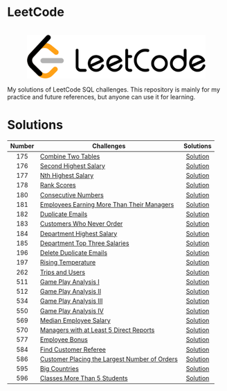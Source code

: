# LeetCode

<p align="center">  
	<br>
	<a href="https://www.leetcode.com">
        <img height=100 src="/assets/1280px-LeetCode_Logo_black_with_text.svg.png"> 
    </a>
    <br>
</p>



My solutions of LeetCode SQL challenges. This repository is mainly for my practice and future references, but anyone can use it for learning.

# Solutions

| Number | Challenges | Solutions |
|:------:|------------|:---------:|
| 175 | [Combine Two Tables](https://leetcode.com/problems/combine-two-tables/)|[Solution](https://github.com/pranavkaul/LeetCode_SQL/blob/main/Solutions/Combine_Two_Tables.sql)|
| 176 | [Second Highest Salary](https://leetcode.com/problems/second-highest-salary/)|[Solution](https://github.com/pranavkaul/LeetCode_SQL/blob/main/Solutions/Second_Highest_Salary.sql)|
| 177 | [Nth Highest Salary](https://leetcode.com/problems/nth-highest-salary/)|[Solution](https://github.com/pranavkaul/LeetCode_SQL/blob/main/Solutions/Nth-Highest_Salary.sql)|
| 178 | [Rank Scores](https://leetcode.com/problems/rank-scores/)|[Solution](https://github.com/pranavkaul/LeetCode_SQL/blob/main/Solutions/Rank_Scores.sql)|
| 180 | [Consecutive Numbers](https://leetcode.com/problems/consecutive-numbers/)|[Solution](https://github.com/pranavkaul/LeetCode_SQL/blob/main/Solutions/Consecutive_%20Numbers.sql)|
| 181 | [Employees Earning More Than Their Managers](https://leetcode.com/problems/employees-earning-more-than-their-managers/)|[Solution](https://github.com/pranavkaul/LeetCode_SQL/blob/main/Solutions/Employees_Earning_More_Than_Their_Managers.sql)|
| 182 | [Duplicate Emails](https://leetcode.com/problems/duplicate-emails/)|[Solution](https://github.com/pranavkaul/LeetCode_SQL/blob/main/Solutions/Duplicate_Emails.sql)|
| 183 | [Customers Who Never Order](https://leetcode.com/problems/customers-who-never-order/)|[Solution](https://github.com/pranavkaul/LeetCode_SQL/blob/main/Solutions/Customers_Who_Never_Order.sql)|
| 184 | [Department Highest Salary](https://leetcode.com/problems/department-highest-salary/)|[Solution](https://github.com/pranavkaul/LeetCode_SQL/blob/main/Solutions/Department_Highest_Salary.sql)|
| 185 | [Department Top Three Salaries](https://leetcode.com/problems/department-top-three-salaries/)|[Solution](https://github.com/pranavkaul/LeetCode_SQL/blob/main/Solutions/Department_Top_Three_Salaries.sql)|
| 196 | [Delete Duplicate Emails](https://leetcode.com/problems/delete-duplicate-emails/)|[Solution](https://github.com/pranavkaul/LeetCode_SQL/blob/main/Solutions/Delete_Duplicate_Emails.sql)|
| 197 | [Rising Temperature ](https://leetcode.com/problems/rising-temperature/)|[Solution](https://github.com/pranavkaul/LeetCode_SQL/blob/main/Solutions/Rising_Temperature.sql)|
| 262 | [Trips and Users](https://leetcode.com/problems/trips-and-users/)|[Solution](https://github.com/pranavkaul/LeetCode_SQL/blob/main/Solutions/Trips_and_Users.sql)|
| 511 | [Game Play Analysis I](https://leetcode.com/problems/game-play-analysis-i/)|[Solution](https://github.com/pranavkaul/LeetCode_SQL/blob/main/Solutions/Game_Play_Analysis_I.sql)|
| 512 | [Game Play Analysis II](https://leetcode.com/problems/game-play-analysis-ii/)|[Solution](https://github.com/pranavkaul/LeetCode_SQL/blob/main/Solutions/Game_Play_Analysis_II.sql)|
| 534 | [Game Play Analysis III](https://leetcode.com/problems/game-play-analysis-iii/)|[Solution](https://github.com/pranavkaul/LeetCode_SQL/blob/main/Solutions/Game_Play_Analysis_III.sql)|
| 550 | [Game Play Analysis IV](https://leetcode.com/problems/game-play-analysis-iv/)|[Solution](https://github.com/pranavkaul/LeetCode_SQL/blob/main/Solutions/Game_Play_Analysis_IV.sql)|
| 569 | [Median Employee Salary ](https://leetcode.com/problems/median-employee-salary/)|[Solution](https://github.com/pranavkaul/LeetCode_SQL/blob/main/Solutions/Median_Employee_Salary.sql)|
| 570 | [Managers with at Least 5 Direct Reports](https://leetcode.com/problems/managers-with-at-least-5-direct-reports/)|[Solution](https://github.com/pranavkaul/LeetCode_SQL/blob/main/Solutions/Managers_with_at_Least_5_Direct_Reports.sql)|
| 577 | [Employee Bonus](https://leetcode.com/problems/employee-bonus)|[Solution](https://github.com/pranavkaul/LeetCode_SQL/blob/main/Solutions/Employee_Bonus.sql)|
| 584 | [Find Customer Referee](https://leetcode.com/problems/find-customer-referee/)|[Solution](https://github.com/pranavkaul/LeetCode_SQL/blob/main/Solutions/Find_Customer_Referee.sql)|
| 586 | [Customer Placing the Largest Number of Orders](https://leetcode.com/problems/customer-placing-the-largest-number-of-orders/)|[Solution](https://github.com/pranavkaul/LeetCode_SQL/blob/main/Solutions/Customer_Placing_the_Largest_Number_of_Orders.sql)|
| 595 | [Big Countries](https://leetcode.com/problems/big-countries/)|[Solution](https://github.com/pranavkaul/LeetCode_SQL/blob/main/Solutions/Big_Countries.sql)|
| 596 | [Classes More Than 5 Students](https://leetcode.com/problems/classes-more-than-5-students/)|[Solution](https://github.com/pranavkaul/LeetCode_SQL/blob/main/Solutions/Classes_More_Than_5_Students.sql)|
